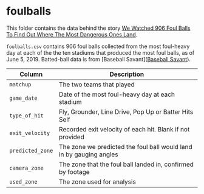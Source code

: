 # foulballs
 
This folder contains the data behind the story [We Watched 906 Foul Balls To Find Out Where The Most Dangerous Ones Land](https://fivethirtyeight.com/features/we-watched-906-foul-balls-to-find-out-where-the-most-dangerous-ones-land/).
 
`foulballs.csv` contains 906 foul balls collected from the most foul-heavy day at each of the the ten stadiums that produced the most foul balls, as of June 5, 2019. Batted-ball data is from [Baseball Savant]([Baseball Savant](https://baseballsavant.mlb.com/statcast_search?hfPT=&hfAB=&hfBBT=&hfPR=foul%7C&hfZ=&stadium=&hfBBL=&hfNewZones=&hfGT=R%7C&hfC=&hfSea=2019%7C&hfSit=&player_type=pitcher&hfOuts=&opponent=&pitcher_throws=&batter_stands=&hfSA=&game_date_gt=&game_date_lt=2019-06-05&hfInfield=&team=&position=&hfOutfield=&hfRO=&home_road=&hfFlag=&hfPull=&metric_1=&hfInn=&min_pitches=0&min_results=0&group_by=venue&sort_col=pitches&player_event_sort=h_launch_speed&sort_order=desc&min_pas=0#results)). 
 
Column | Description
-------|-------------
`matchup` | The two teams that played
`game_date`| Date of the most foul-heavy day at each stadium
`type_of_hit` | Fly, Grounder, Line Drive, Pop Up or Batter Hits Self
`exit_velocity` | Recorded exit velocity of each hit. Blank if not provided
`predicted_zone` | The zone we predicted the foul ball would land in by gauging angles
`camera_zone` | The zone that the foul ball landed in, confirmed by footage
`used_zone` | The zone used for analysis 
 
